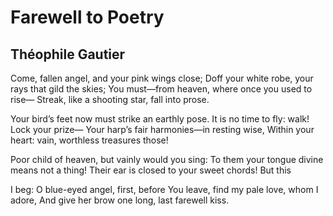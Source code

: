 # Farewell to Poetry
## Théophile Gautier
Come, fallen angel, and your pink wings close;
Doff your white robe, your rays that gild the skies;
You must—from heaven, where once you used to rise—
Streak, like a shooting star, fall into prose.

Your bird’s feet now must strike an earthly pose.
It is no time to fly: walk! Lock your prize—
Your harp’s fair harmonies—in resting wise,
Within your heart: vain, worthless treasures those!

Poor child of heaven, but vainly would you sing:
To them your tongue divine means not a thing!
Their ear is closed to your sweet chords! But this

I beg: O blue-eyed angel, first, before
You leave, find my pale love, whom I adore,
And give her brow one long, last farewell kiss.
